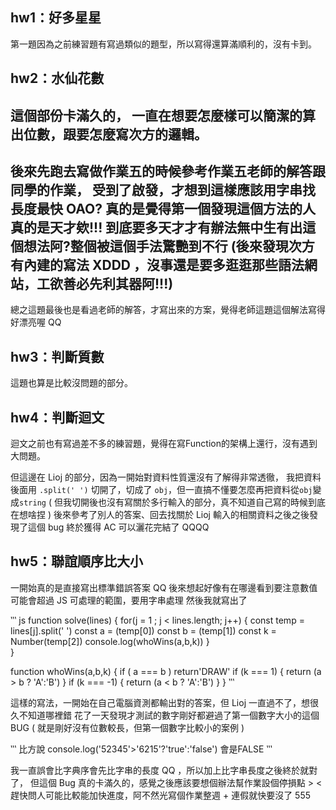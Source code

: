 ## hw1：好多星星
第一題因為之前練習題有寫過類似的題型，所以寫得還算滿順利的，沒有卡到。
  
## hw2：水仙花數
這個部份卡滿久的，
一直在想要怎麼樣可以簡潔的算出位數，跟要怎麼寫次方的邏輯。
---
後來先跑去寫做作業五的時候參考作業五老師的解答跟同學的作業，
受到了啟發，才想到這樣應該用字串找長度最快 OAO?
真的是覺得第一個發現這個方法的人真的是天才欸!!! 
到底要多天才才有辦法無中生有出這個想法阿?整個被這個手法驚艷到不行 
(後來發現次方有內建的寫法 XDDD ，沒事還是要多逛逛那些語法網站，工欲善必先利其器阿!!!)
---
總之這題最後也是看過老師的解答，才寫出來的方案，覺得老師這題這個解法寫得好漂亮喔 QQ
  
## hw3：判斷質數
這題也算是比較沒問題的部分。

## hw4：判斷迴文
迴文之前也有寫過差不多的練習題，覺得在寫Function的架構上還行，沒有遇到大問題。

但這邊在 Lioj 的部分，因為一開始對資料性質還沒有了解得非常透徹，
我把資料後面用 `.split(' ')` 切開了，切成了 `obj`，但一直搞不懂要怎麼再把資料從`obj`變成`string`
( 但我切開後也沒有寫關於多行輸入的部分，真不知道自己寫的時候到底在想啥捏 )
後來參考了別人的答案、回去找關於 Lioj 輸入的相關資料之後之後發現了這個 bug
終於獲得 AC 可以灑花完結了 QQQQ


## hw5：聯誼順序比大小
  
一開始真的是直接寫出標準錯誤答案 QQ
後來想起好像有在哪邊看到要注意數值可能會超過 JS 可處理的範圍，要用字串處理
然後我就寫出了

‵‵‵ js
function solve(lines) {
    for(j = 1 ; j < lines.length; j++) {
    const temp = lines[j].split(' ')
    const a = (temp[0])
    const b = (temp[1])
    const k = Number(temp[2])
    console.log(whoWins(a,b,k))
    }  
}


function whoWins(a,b,k) {
if ( a === b ) return'DRAW'
if (k === 1) {
  return (a > b ? 'A':'B')
}
if (k === -1) {
  return (a < b ? 'A':'B') 
}
}
‵‵‵

這樣的寫法，一開始在自己電腦資測都輸出對的答案，但 Lioj 一直過不了，想很久不知道哪裡錯
花了一天發現才測試的數字剛好都避過了第一個數字大小的這個 BUG ( 就是剛好沒有位數較長，但第一個數字比較小的案例 )

‵‵‵
比方說 console.log('52345'>'6215'?'true':'false')
會是FALSE
‵‵‵

我一直誤會比字典序會先比字串的長度 QQ ，所以加上比字串長度之後終於就對了，
但這個 Bug 真的卡滿久的，感覺之後應該要想個辦法幫作業設個停損點 > <
趕快問人可能比較能加快進度，阿不然光寫個作業整週 + 連假就快要沒了 555